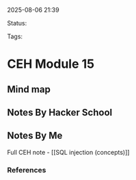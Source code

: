 2025-08-06 21:39

Status:

Tags:

# CEH Module 15

## Mind map 



## Notes By Hacker School



## Notes By Me
Full CEH note - [[SQL injection (concepts)]]



### References
